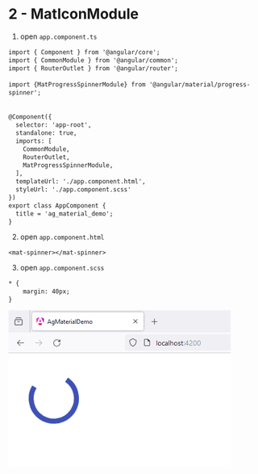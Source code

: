 # 2 - MatIconModule
 
1. open `app.component.ts`

```
import { Component } from '@angular/core';
import { CommonModule } from '@angular/common';
import { RouterOutlet } from '@angular/router';

import {MatProgressSpinnerModule} from '@angular/material/progress-spinner';


@Component({
  selector: 'app-root',
  standalone: true,
  imports: [
    CommonModule, 
    RouterOutlet,
    MatProgressSpinnerModule,
  ],
  templateUrl: './app.component.html',
  styleUrl: './app.component.scss'
})
export class AppComponent {
  title = 'ag_material_demo';
}

```

2. open `app.component.html`

```
<mat-spinner></mat-spinner>
```

3. open `app.component.scss`

```
* {
    margin: 40px;
}
```

![Image](4.PNG)